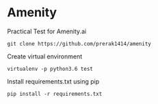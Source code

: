 # Amenity
Practical Test for Amenity.ai 

```inux
git clone https://github.com/prerak1414/amenity
```
Create virtual environment
```linux
virtualenv -p python3.6 test
```

Install requirements.txt using pip
```
pip install -r requirements.txt
```
